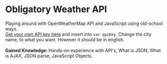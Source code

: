 # Obligatory Weather API
Playing around with OpenWeatherMap API and JavaScript using old-school ways.<br/>
<a href="https://openweathermap.org/appid" target="_blank">Get your own API key here</a> and insert into <code>var apiKey</code>. Change the city name, to what you want. However it should be in english.<br/>
<br/>
<b>Gained Knowledge: </b> Hands-on experience with API's, What is JSON, What is AJAX, JSON parse, JavaScript Objects.  
